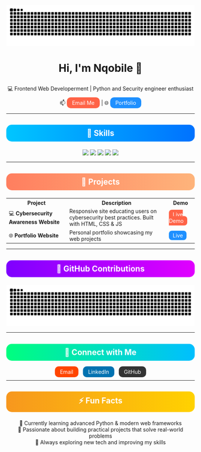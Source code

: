 ![GitHub Snake dark](https://github.com/Nqobile-Q/Nqobile-Q/blob/output/github-snake-dark.svg?palette=github-dark&speed=50&color_snake=#00ffff&color_dots=#001f3f,#0074D9,#7FDBFF#gh-dark-mode-only)

# <p align="center">Hi, I'm Nqobile 👋</p>
<p align="center">
  💻 Frontend Web Developerment | Python and Security engineer enthusiast
</p>
<p align="center">
  📫 <a href="mailto:nqobiledevsec@gmail.com" style="text-decoration:none; color:#fff; background:#FF6347; padding:6px 14px; border-radius:10px; transition: all 0.3s;">Email Me</a> 
  | 🌐 <a href="https://nqobile-q.github.io/Nqobile.Dev/" style="text-decoration:none; color:#fff; background:#1E90FF; padding:6px 14px; border-radius:10px; transition: all 0.3s;">Portfolio</a>
</p>

---

## <p align="center" style="background:linear-gradient(90deg,#00c6ff,#0072ff); padding:10px; border-radius:15px; color:white;">🎨 Skills</p>
<p align="center">
  <img src="https://img.shields.io/badge/HTML5-F16529?style=for-the-badge&logo=html5&logoColor=white" />
  <img src="https://img.shields.io/badge/CSS3-2965F1?style=for-the-badge&logo=css3&logoColor=white" />
  <img src="https://img.shields.io/badge/JavaScript-F7DF1E?style=for-the-badge&logo=javascript&logoColor=black" />
  <img src="https://img.shields.io/badge/Python-3776AB?style=for-the-badge&logo=python&logoColor=white" />
  <img src="https://img.shields.io/badge/Bootstrap-7952B3?style=for-the-badge&logo=bootstrap&logoColor=white" />
</p>

---

## <p align="center" style="background:linear-gradient(90deg,#ff7e5f,#feb47b); padding:10px; border-radius:15px; color:white;">📂 Projects</p>
<div align="center">
  <table>
    <tr>
      <th>Project</th>
      <th>Description</th>
      <th>Demo</th>
    </tr>
    <tr>
      <td>💻 <b>Cybersecurity Awareness Website</b></td>
      <td>Responsive site educating users on cybersecurity best practices. Built with HTML, CSS & JS</td>
      <td><a href="https://yourdemo.com" style="text-decoration:none; color:#fff; background:#FF6347; padding:4px 10px; border-radius:8px; transition: all 0.3s;">Live Demo</a></td>
    </tr>
    <tr>
      <td>🌐 <b>Portfolio Website</b></td>
      <td>Personal portfolio showcasing my web projects</td>
      <td><a href="https://nqobilenkosi.github.io/portfolio/" style="text-decoration:none; color:#fff; background:#1E90FF; padding:4px 10px; border-radius:8px; transition: all 0.3s;">Live</a></td>
    </tr>
  </table>
</div>

---

## <p align="center" style="background:linear-gradient(90deg,#7f00ff,#e100ff); padding:10px; border-radius:15px; color:white;">🐍 GitHub Contributions</p>
<p align="center">
  <img src="https://github.com/Nqobile-Q/Nqobile-Q/blob/output/github-snake-dark.svg" alt="GitHub Snake" width="600"/>
</p>

---

## <p align="center" style="background:linear-gradient(90deg,#00ff7f,#00bfff); padding:10px; border-radius:15px; color:white;">💬 Connect with Me</p>
<p align="center">
  <a href="mailto:nqobiledevsec@gmail.com" style="text-decoration:none; color:white; background:#FF4500; padding:6px 14px; border-radius:10px; margin:4px; transition: all 0.3s;">Email</a>
  <a href="https://www.linkedin.com/in/nqobile-q/" style="text-decoration:none; color:white; background:#0072b1; padding:6px 14px; border-radius:10px; margin:4px; transition: all 0.3s;">LinkedIn</a>
  <a href="https://github.com/Nqobile-Q" style="text-decoration:none; color:white; background:#333; padding:6px 14px; border-radius:10px; margin:4px; transition: all 0.3s;">GitHub</a>
</p>

---

## <p align="center" style="background:linear-gradient(90deg,#f7971e,#ffd200); padding:10px; border-radius:15px; color:white;">⚡ Fun Facts</p>
<p align="center">
  🌱 Currently learning advanced Python & modern web frameworks <br>
  🎯 Passionate about building practical projects that solve real-world problems <br>
  🚀 Always exploring new tech and improving my skills
</p>
